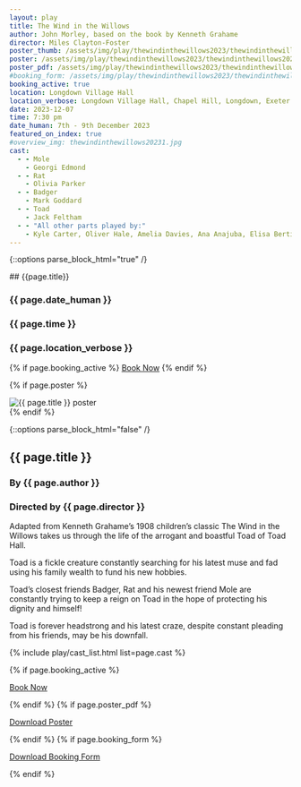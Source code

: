 ```yaml
---
layout: play
title: The Wind in the Willows
author: John Morley, based on the book by Kenneth Grahame
director: Miles Clayton-Foster
poster_thumb: /assets/img/play/thewindinthewillows2023/thewindinthewillows2023thumb.jpg
poster: /assets/img/play/thewindinthewillows2023/thewindinthewillows2023poster.jpg
poster_pdf: /assets/img/play/thewindinthewillows2023/thewindinthewillows2023poster.pdf
#booking_form: /assets/img/play/thewindinthewillows2023/thewindinthewillows2023bookingform.pdf
booking_active: true
location: Longdown Village Hall
location_verbose: Longdown Village Hall, Chapel Hill, Longdown, Exeter EX6 7SN, UK
date: 2023-12-07
time: 7:30 pm
date_human: 7th - 9th December 2023
featured_on_index: true
#overview_img: thewindinthewillows20231.jpg
cast:
  - - Mole
    - Georgi Edmond
  - - Rat
    - Olivia Parker
  - - Badger
    - Mark Goddard
  - - Toad
    - Jack Feltham
  - - "All other parts played by:"
    - Kyle Carter, Oliver Hale, Amelia Davies, Ana Anajuba, Elisa Bertin, Robin Thwaytes, Graham Setter, Tim Harlow, Kate Lambert, Sarah Davies, Will Kettell & Claire Temple
---
```


{::options parse_block_html="true" /}

<div class="jumbotron">
## {{page.title}}
<h3> <i class="fas fa-calendar-alt"></i> {{ page.date_human }}</h3>
<h3> <i class="fas fa-clock"></i> {{ page.time }}</h3>
<h3> <i class="fas fa-map-marker-alt"></i> {{ page.location_verbose }}</h3>
{% if page.booking_active %}
<a class="btn btn-primary" href="{{ site.social_links.ticketsource }}" role="button">Book Now</a>
{% endif %}
</div>

{% if page.poster %}
<div class="row text-center">
<div class="col-1">
</div>
<div class="col-10">
<img class="img-fluid" src="{{ page.poster | relative_url }}" alt="{{ page.title }} poster" />
</div>
<div class="col-1">
</div>
</div>
{% endif %}

{::options parse_block_html="false" /}

## {{ page.title }}
### By {{ page.author }}
### Directed by {{ page.director }}

Adapted from Kenneth Grahame’s 1908 children’s classic The Wind in the Willows
takes us through the life of the arrogant and boastful Toad of Toad Hall.

Toad is a fickle creature constantly searching for his latest muse and fad using
his family wealth to fund his new hobbies.

Toad’s closest friends Badger, Rat and his newest friend Mole are constantly
trying to keep a reign on Toad in the hope of protecting his dignity and
himself!

Toad is forever headstrong and his latest craze, despite constant pleading from
his friends, may be his downfall.

{% include play/cast_list.html list=page.cast %}

{% if page.booking_active %}
<p class="text-center"><a class="btn btn-primary" href="{{ site.social_links.ticketsource }}" role="button">Book Now</a></p>
{% endif %}
{% if page.poster_pdf %}
<p class="text-center"><a href="{{ page.poster_pdf | relative_url}}" role="button">Download Poster</a></p>
{% endif %}
{% if page.booking_form %}
<p class="text-center"><a href="{{ page.booking_form | relative_url }}" role="button">Download Booking Form</a></p>
{% endif %}
